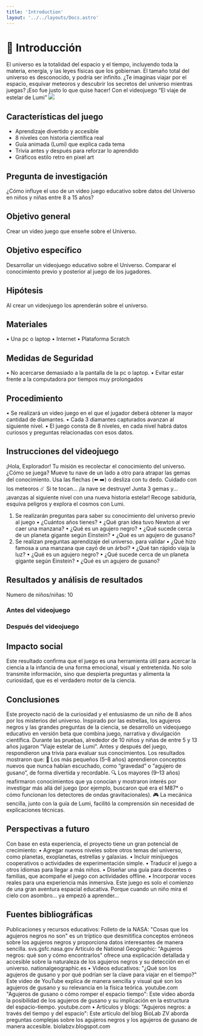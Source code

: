 ```yaml
---
title: 'Introduction'
layout: '../../layouts/Docs.astro'
---
```


# 🧪 Introducción
<div class="flex flex-wrap justify-center gap-15">
El universo es la totalidad del espacio y el
tiempo, incluyendo toda la materia,
energía, y las leyes físicas que los
gobiernan. El tamaño total del universo es
desconocido, y podría ser infinito. ¿Te
imaginas viajar por el espacio, esquivar
meteoros y descubrir los secretos del
universo mientras juegas?
¡Eso fue justo lo que quise hacer! Con el
videojuego
“El viaje de estelar de Lumi”
<img src="/imgs/cards/lumi.png" class="object-contain m-[3rem] [transform:scale(1)]">
</div>

## **Características del juego**

- Aprendizaje divertido y accesible
- 8 niveles con historia científica real
- Guía animada (Lumi) que explica cada tema
- Trivia antes y después para reforzar lo aprendido
- Gráficos estilo retro en pixel art

## Pregunta de investigación
<div class="flex flex-wrap justify-center gap-15">
¿Cómo influye el uso de un video juego educativo sobre datos del Universo en niños y niñas entre 8 a 15 años?

</div>

## Objetivo general

Crear un video juego que enseñe sobre
el Universo.

## Objetivo específico

Desarrollar un videojuego educativo
sobre el Universo. Comparar el
conocimiento previo y posterior al juego
de los jugadores.

## Hipótesis

Al crear un videojuego los
aprenderán sobre el universo.

## Materiales

• Una pc o laptop
• Internet
• Plataforma Scratch

## Medidas de Seguridad
• No acercarse demasiado a la pantalla
de la pc o laptop.
• Evitar estar frente a la computadora por
tiempos muy prolongados

## Procedimiento
• Se realizará un video juego en el que el
jugador deberá obtener la mayor
cantidad de diamantes.
• Cada 3 diamantes capturados
avanzan al siguiente nivel.
• El juego consta de 8 niveles, en cada
nivel habrá datos curiosos y preguntas
relacionadas con esos datos.

## Instrucciones del videojuego
¡Hola, Explorador! Tu misión es
recolectar
el
conocimiento
del
universo.
¿Cómo se juega? Mueve tu nave de un
lado a otro para atrapar las gemas del
conocimiento.
Usa las flechas (⬅️ ➡️) o desliza con
tu dedo.
Cuidado con los meteoros ☄️ Si te
tocan… ¡la nave se destruye!
Junta 3 gemas y… ¡avanzas al
siguiente nivel con una nueva historia
estelar!
Recoge sabiduría, esquiva peligros y
explora el cosmos con Lumi.

1. Se realizarán preguntas para saber su
conocimiento del universo previo al juego
• ¿Cuántos años tienes?
• ¿Qué gran idea tuvo Newton al ver caer una
manzana?
• ¿Qué es un agujero negro?
• ¿Qué sucede cerca de un planeta gigante según
Einstein?
• ¿Qué es un agujero de gusano?
2. Se realizan preguntas
aprendizaje del universo.
para
validar
• ¿Qué hizo famosa a una manzana que cayó
de un árbol?
• ¿Qué tan rápido viaja la luz?
• ¿Qué es un agujero negro?
• ¿Qué sucede cerca de un planeta gigante
según Einstein?
• ¿Qué es un agujero de gusano?

## Resultados y análisis de resultados

Numero de niños/niñas: 10

### Antes del videojuego

### Después del videojuego

## Impacto social

Este resultado confirma que el juego es
una herramienta útil para acercar la
ciencia a la infancia de una forma
emocional, visual y entretenida. No
solo transmite información, sino que
despierta preguntas y alimenta la
curiosidad, que es el verdadero motor
de la ciencia.

## Conclusiones

Este proyecto nació de la curiosidad y el entusiasmo de
un niño de 8 años por los misterios del universo.
Inspirado por las estrellas, los agujeros negros y las
grandes preguntas de la ciencia, se desarrolló un
videojuego educativo en versión beta que combina juego,
narrativa y divulgación científica.
Durante las pruebas, alrededor de 10 niños y niñas de
entre 5 y 13 años jugaron “Viaje estelar de Lumi”. Antes
y después del juego, respondieron una trivia para evaluar
sus conocimientos. Los resultados mostraron que:
🧠 Los más pequeños (5–8 años) aprendieron conceptos
nuevos que nunca habían escuchado, como “gravedad”
o “agujero de gusano”, de forma divertida y recordable.
🔍 Los mayores (9–13 años) reafirmaron conocimientos
que ya conocían y mostraron interés por investigar más
allá del juego (por ejemplo, buscaron qué era el M87* o
cómo funcionan los detectores de ondas gravitacionales).
🎮 La mecánica sencilla, junto con la guía de Lumi,
facilitó la comprensión sin necesidad de explicaciones
técnicas.

## Perspectivas a futuro

Con base en esta experiencia, el proyecto
tiene un gran potencial de crecimiento:
• Agregar nuevos niveles sobre otros temas
del universo, como planetas, exoplanetas,
estrellas y galaxias.
• Incluir minijuegos cooperativos o actividades
de experimentación simple.
• Traducir el juego a otros idiomas para llegar
a más niños.
• Diseñar una guía para docentes o familias,
que acompañe el juego con actividades offline.
• Incorporar voces reales para una experiencia
más inmersiva.
Este juego es solo el comienzo de una gran
aventura espacial educativa. Porque cuando un
niño mira el cielo con asombro… ya empezó a
aprender…


## Fuentes bibliográficas

Publicaciones y recursos educativos:
Folleto de la NASA: "Cosas que los agujeros negros no son" es un tríptico
que desmitifica conceptos erróneos sobre los agujeros negros y
proporciona datos interesantes de manera sencilla.
svs.gsfc.nasa.gov
Artículo de National Geographic: "Agujeros negros: qué son y cómo
encontrarlos" ofrece una explicación detallada y accesible sobre la
naturaleza de los agujeros negros y su detección en el universo.
nationalgeographic.es
• Videos educativos:
"¿Qué son los agujeros de gusano y por qué podrían ser la clave para
viajar en el tiempo?" Este video de YouTube explica de manera sencilla y
visual qué son los agujeros de gusano y su relevancia en la física teórica.
youtube.com
"Agujeros de gusano o cómo romper el espacio tiempo": Este video
aborda la posibilidad de los agujeros de gusano y su implicación en la
estructura del espacio-tiempo.
youtube.com
• Artículos y blogs:
"Agujeros negros: a través del tiempo y del espacio": Este artículo del blog
BioLab ZV aborda preguntas complejas sobre los agujeros negros y los
agujeros de gusano de manera accesible.
biolabzv.blogspot.com